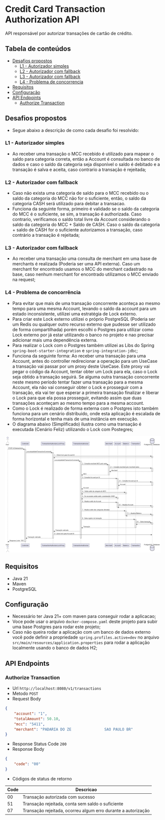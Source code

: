# Credit Card Transaction Authorization API

API responsável por autorizar transaçôes de cartâo de crédito.

## Tabela de conteúdos
- [Desafios propostos](#Desafios)
    - [L1 - Autorizador simples](#l1)
    - [L2 - Autorizador com fallback](#l2)
    - [L3 - Autorizador com fallback](#l3)
    - [L4 - Problema de concorrencia](#l4)
- [Requisitos](#Requisitos)
- [Configuração](#Configuracao)
- [API Endpoints](#api-endpoints)
    - [Authorize Transaction](#authorize-transaction)

## Desafios propostos

- Segue abaixo a descrição de como cada desafio foi resolvido:

### L1 - Autorizador simples

- Ao receber uma transação o MCC recebido é utilizado para mapear o saldo para categoria correta, então a Account é consultada no banco de dados e caso o saldo da categoria seja disponível o saldo é debitado e a transação é salva e aceita, caso contrario a transação é rejeitada;

### L2 - Autorizador com fallback

- Caso não exista uma categoria de saldo para o MCC recebido ou o saldo da categoria do MCC não for o suficiente, então, o saldo da categoria CASH será utilizado para debitar a transacao.
- Funciona da seguinte forma, primeiro é validado se o saldo da categoria do MCC é o suficiente, se sim, a transação é authorizada. Caso contrario, verificamos o saldo total livre da Account considerando o saldo da categoria do MCC + Saldo de CASH. Caso o saldo da categoria + saldo de CASH for o suficiente autorizamos a transação, caso contrário a transação é rejeitada;

### L3 - Autorizador com fallback

- Ao receber uma transação uma consulta de merchant em uma base de merchants é realizada (Poderia ser uma API externa). Caso um merchant for encontrado usamos o MCC do merchant cadastrado na base, caso nenhum merchant for encontrado utilizamos o MCC enviado na request;

### L4 - Problema de concorrência

- Para evitar que mais de uma transação concorrente aconteça ao mesmo tempo para uma mesma Account, levando o saldo da account para um estado inconsistente, utilizei uma estratégia de Lock externo.
- Para criar este Lock externo utilizei o próprio PostgreSQL (Poderia ser um Redis ou qualquer outro recurso externo que pudesse ser utilizado de forma compartilhada) porém escolhi o Postgres para utilizar como Lock externo por já estar utilizando o banco no projeto e nao precisar adicionar mais uma dependência externa.
- Para realizar o Lock com o Postgres também utilizei as Libs do Spring `spring-boot-starter-integration` e `spring-integration-jdbc`;
- Funciona da seguinte forma: Ao receber uma transação para uma Account, antes do controller redirecionar a operação para um UseCase a transação vai passar por um proxy 
deste UseCase. Este proxy vai pegar o código da Account, tentar obter um Lock para ela, caso o Lock seja obtido a transação seguirá. Se alguma outra transação concorrente neste mesmo período tentar fazer uma transação para a mesma Account, ela não vai conseguir obter o Lock e prosseguir com a transação, ela vai ter que esperar a primeira transação finalizar e liberar o Lock para que ela possa prosseguir, evitando assim que duas transações aconteçam ao mesmo tempo para a mesma account.
- Como o Lock é realizado de forma externa com o Postgres isto também funciona para um cenário distribuido, onde esta aplicação é escalada de forma horizontal e tenha mais de uma instância em execução.
- O diagrama abaixo (Simplificado) ilustra como uma transação é executada (Cenário Feliz) utilizando o Lock com Postegres;

![Diagrama de sequência](./docs/authorize-transaction.png)

## Requisitos

- Java 21
- Maven
- PostgreSQL

## Configuração

- Necessário ter Java 21+ com maven para conseguir rodar a aplicacao;
- Voce pode usar o arquivo `docker-compose.yaml` deste projeto para subir uma base Postgres para rodar este projeto;
- Caso não queira rodar a aplicação com um banco de dados externo você pode definir a propriedade `spring.profiles.active=dev` no arquivo `src/main/resources/application.properties` para rodar a aplicação localmente usando o banco de dados H2;


## API Endpoints

### Authorize Transaction

- Url `http://localhost:8080/v1/transactions`
- Metodo `POST`
- Request Body
```json
{
    "account": "1",
    "totalAmount": 50.10,
    "mcc": "5411",
    "merchant": "PADARIA DO ZE               SAO PAULO BR"
}
```

- Response Status Code `200`
- Response Body
```json
{
    "code": "00"
}
```

- Códigos de status de retorno

| Code     | Descricao                                                     |
|----------|---------------------------------------------------------------|
| 00       | Transação autorizada com sucesso                              |
| 51       | Transação rejeitada, conta sem saldo o suficiente             |
| 07       | Transação rejeitada, ocorreu algum erro durante a autorização |
